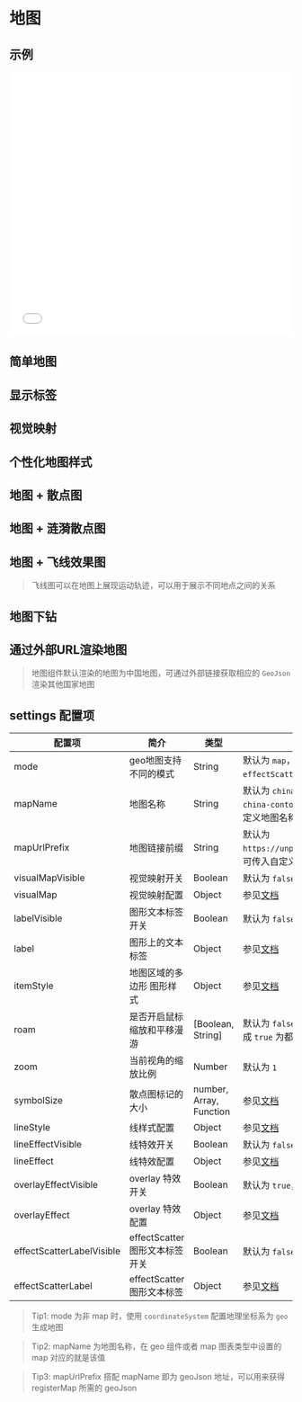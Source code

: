 # 地图

## 示例

<iframe width="100%" height="470" src="//jsfiddle.net/vecharts/84kfcbsg/7/embedded/result,html,js/?bodyColor=fff" allowfullscreen="allowfullscreen" frameborder="0"></iframe>

## 简单地图

<vuep template="#basicGeo" :options="{ theme: 'vue', lineNumbers: false }"></vuep>

<script v-pre type="text/x-template" id="basicGeo">

<template>
  <ve-geo-chart :data="chartData" />
</template>

<script>
const randomData = () => {
  return Math.round(Math.random() * 1000)
}

module.exports = {
  created () {
    this.chartData = {
      measures: [
        {
          name: 'iPhone XR',
          data: [
            { name: '北京', value: randomData() },
            { name: '天津', value: randomData() },
            { name: '上海', value: randomData() },
            { name: '重庆', value: randomData() },
            { name: '河北', value: randomData() },
            { name: '河南', value: randomData() },
            { name: '云南', value: randomData() },
            { name: '辽宁', value: randomData() },
            { name: '黑龙江', value: randomData() },
            { name: '湖南', value: randomData() },
            { name: '安徽', value: randomData() },
            { name: '山东', value: randomData() },
            { name: '新疆', value: randomData() },
            { name: '江苏', value: randomData() },
            { name: '浙江', value: randomData() },
            { name: '江西', value: randomData() },
            { name: '湖北', value: randomData() },
            { name: '广西', value: randomData() },
            { name: '甘肃', value: randomData() },
            { name: '山西', value: randomData() },
            { name: '内蒙古', value: randomData() },
            { name: '陕西', value: randomData() },
            { name: '吉林', value: randomData() },
            { name: '福建', value: randomData() },
            { name: '贵州', value: randomData() },
            { name: '广东', value: randomData() },
            { name: '青海', value: randomData() },
            { name: '西藏', value: randomData() },
            { name: '四川', value: randomData() },
            { name: '宁夏', value: randomData() },
            { name: '海南', value: randomData() },
            { name: '台湾', value: randomData() },
            { name: '香港', value: randomData() },
            { name: '澳门', value: randomData() }
          ]
        }
      ]
    }
  }
}
</script>

## 显示标签

<vuep template="#labelGeo" :options="{ theme: 'vue', lineNumbers: false }"></vuep>

<script v-pre type="text/x-template" id="labelGeo">

<template>
  <ve-geo-chart :data="chartData" :settings="chartSettings" :legend-visible="false" />
</template>

<script>
const randomData = () => {
  return Math.round(Math.random() * 1000)
}

module.exports = {
  created () {
    this.chartData = {
      measures: [
        {
          name: 'iPhone XR',
          data: [
            { name: '北京', value: randomData() },
            { name: '天津', value: randomData() },
            { name: '上海', value: randomData() },
            { name: '重庆', value: randomData() },
            { name: '河北', value: randomData() },
            { name: '河南', value: randomData() },
            { name: '云南', value: randomData() },
            { name: '辽宁', value: randomData() },
            { name: '黑龙江', value: randomData() },
            { name: '湖南', value: randomData() },
            { name: '安徽', value: randomData() },
            { name: '山东', value: randomData() },
            { name: '新疆', value: randomData() },
            { name: '江苏', value: randomData() },
            { name: '浙江', value: randomData() },
            { name: '江西', value: randomData() },
            { name: '湖北', value: randomData() },
            { name: '广西', value: randomData() },
            { name: '甘肃', value: randomData() },
            { name: '山西', value: randomData() },
            { name: '内蒙古', value: randomData() },
            { name: '陕西', value: randomData() },
            { name: '吉林', value: randomData() },
            { name: '福建', value: randomData() },
            { name: '贵州', value: randomData() },
            { name: '广东', value: randomData() },
            { name: '青海', value: randomData() },
            { name: '西藏', value: randomData() },
            { name: '四川', value: randomData() },
            { name: '宁夏', value: randomData() },
            { name: '海南', value: randomData() },
            { name: '台湾', value: randomData() },
            { name: '香港', value: randomData() },
            { name: '澳门', value: randomData() }
          ]
        }
      ]
    }
    this.chartSettings = {
      labelVisible: true,
      label: {
        normal: {
          show: true,
          color: '#333',
          fontSize: 13
        }
      }
    }
  }
}
</script>

## 视觉映射

<vuep template="#visualMapGeo" :options="{ theme: 'vue', lineNumbers: false }"></vuep>

<script v-pre type="text/x-template" id="visualMapGeo">

<template>
  <ve-geo-chart :data="chartData" :settings="chartSettings" :legend-visible="false" />
</template>

<script>
const randomData = () => {
  return Math.round(Math.random() * 1000)
}

module.exports = {
  created () {
    this.chartData = {
      measures: [
        {
          name: 'iPhone XR',
          data: [
            { name: '北京', value: randomData() },
            { name: '天津', value: randomData() },
            { name: '上海', value: randomData() },
            { name: '重庆', value: randomData() },
            { name: '河北', value: randomData() },
            { name: '河南', value: randomData() },
            { name: '云南', value: randomData() },
            { name: '辽宁', value: randomData() },
            { name: '黑龙江', value: randomData() },
            { name: '湖南', value: randomData() },
            { name: '安徽', value: randomData() },
            { name: '山东', value: randomData() },
            { name: '新疆', value: randomData() },
            { name: '江苏', value: randomData() },
            { name: '浙江', value: randomData() },
            { name: '江西', value: randomData() },
            { name: '湖北', value: randomData() },
            { name: '广西', value: randomData() },
            { name: '甘肃', value: randomData() },
            { name: '山西', value: randomData() },
            { name: '内蒙古', value: randomData() },
            { name: '陕西', value: randomData() },
            { name: '吉林', value: randomData() },
            { name: '福建', value: randomData() },
            { name: '贵州', value: randomData() },
            { name: '广东', value: randomData() },
            { name: '青海', value: randomData() },
            { name: '西藏', value: randomData() },
            { name: '四川', value: randomData() },
            { name: '宁夏', value: randomData() },
            { name: '海南', value: randomData() },
            { name: '台湾', value: randomData() },
            { name: '香港', value: randomData() },
            { name: '澳门', value: randomData() }
          ]
        },
        {
          name: 'iPhone XS',
          data: [
            { name: '北京', value: randomData() },
            { name: '天津', value: randomData() },
            { name: '上海', value: randomData() },
            { name: '重庆', value: randomData() },
            { name: '河北', value: randomData() },
            { name: '安徽', value: randomData() },
            { name: '新疆', value: randomData() },
            { name: '浙江', value: randomData() },
            { name: '江西', value: randomData() },
            { name: '山西', value: randomData() },
            { name: '内蒙古', value: randomData() },
            { name: '吉林', value: randomData() },
            { name: '福建', value: randomData() },
            { name: '广东', value: randomData() },
            { name: '西藏', value: randomData() },
            { name: '四川', value: randomData() },
            { name: '宁夏', value: randomData() },
            { name: '香港', value: randomData() },
            { name: '澳门', value: randomData() }
          ]
        }
      ]
    }
    this.chartSettings = {
      visualMapVisible: true,
      visualMap: {
        inRange: {
          color: ['#C6FFDD', '#FBD786', '#f7797d']
        }
      }
    }
  }
}
</script>

## 个性化地图样式

<vuep template="#itemStyleGeo" :options="{ theme: 'vue', lineNumbers: false }"></vuep>

<script v-pre type="text/x-template" id="itemStyleGeo">

<template>
  <ve-geo-chart :data="chartData" :settings="chartSettings" :legend-visible="false" />
</template>

<script>
const randomData = () => {
  return Math.round(Math.random() * 1000)
}

module.exports = {
  created () {
    this.chartData = {
      measures: [
        {
          name: 'iPhone XR',
          data: [
            { name: '北京', value: randomData() },
            { name: '天津', value: randomData() },
            { name: '上海', value: randomData() },
            { name: '重庆', value: randomData() },
            { name: '河北', value: randomData() },
            { name: '河南', value: randomData() },
            { name: '云南', value: randomData() },
            { name: '辽宁', value: randomData() },
            { name: '黑龙江', value: randomData() },
            { name: '湖南', value: randomData() },
            { name: '安徽', value: randomData() },
            { name: '山东', value: randomData() },
            { name: '新疆', value: randomData() },
            { name: '江苏', value: randomData() },
            { name: '浙江', value: randomData() },
            { name: '江西', value: randomData() },
            { name: '湖北', value: randomData() },
            { name: '广西', value: randomData() },
            { name: '甘肃', value: randomData() },
            { name: '山西', value: randomData() },
            { name: '内蒙古', value: randomData() },
            { name: '陕西', value: randomData() },
            { name: '吉林', value: randomData() },
            { name: '福建', value: randomData() },
            { name: '贵州', value: randomData() },
            { name: '广东', value: randomData() },
            { name: '青海', value: randomData() },
            { name: '西藏', value: randomData() },
            { name: '四川', value: randomData() },
            { name: '宁夏', value: randomData() },
            { name: '海南', value: randomData() },
            { name: '台湾', value: randomData() },
            { name: '香港', value: randomData() },
            { name: '澳门', value: randomData() }
          ]
        }
      ]
    }
    this.chartSettings = {
      itemStyle: {
        normal: {
          areaColor: '#020933',
          borderColor: '#3fdaff',
          borderWidth: 1,
          shadowColor: 'rgba(63, 218, 255, 0.5)',
          shadowBlur: 10
        },
        emphasis: {
          areaColor: '#2B91B7'
        }
      }
    }
  }
}
</script>

## 地图 + 散点图

<vuep template="#scatterGeo" :options="{ theme: 'vue', lineNumbers: false }"></vuep>

<script v-pre type="text/x-template" id="scatterGeo">

<template>
  <ve-geo-chart :data="chartData" :settings="chartSettings" />
</template>

<script>
const randomData = () => {
  return Math.round(Math.random() * 1000)
}

module.exports = {
  created () {
    this.chartData = {
      measures: [
        {
          name: 'iPhone XR',
          data: [
            { name: '北京市', value: randomData() },
            { name: '鄂尔多斯', value: randomData() },
            { name: '天津市', value: randomData() },
            { name: '重庆市', value: randomData() },
            { name: '齐齐哈尔', value: randomData() },
            { name: '桂林', value: randomData() },
            { name: '赤峰', value: randomData() },
            { name: '青岛', value: randomData() },
            { name: '乳山', value: randomData() },
            { name: '泉州', value: randomData() },
            { name: '文登', value: randomData() },
            { name: '烟台', value: randomData() },
            { name: '长沙', value: randomData() },
            { name: '阳泉', value: randomData() },
            { name: '贵阳', value: randomData() },
            { name: '威海', value: randomData() },
            { name: '宿迁', value: randomData() },
            { name: '珠海', value: randomData() },
            { name: '海口', value: randomData() },
            { name: '佛山', value: randomData() },
            { name: '广州', value: randomData() },
            { name: '乌鲁木齐', value: randomData() },
            { name: '葫芦岛', value: randomData() },
            { name: '连云港', value: randomData() },
            { name: '昆明', value: randomData() },
            { name: '大理', value: randomData() },
            { name: '丽江', value: randomData() },
            { name: '成都', value: randomData() },
            { name: '乐山', value: randomData() },
            { name: '宁波', value: randomData() },
            { name: '杭州', value: randomData() },
            { name: '深圳', value: randomData() },
            { name: '武汉', value: randomData() },
            { name: '洛阳', value: randomData() },
            { name: '太原', value: randomData() },
            { name: '长春', value: randomData() },
            { name: '玉溪', value: randomData() }
          ]
        }
      ]
    }
    this.chartSettings = {
      mode: 'scatter'
    }
  }
}
</script>

## 地图 + 涟漪散点图

<vuep template="#effectScatterGeo" :options="{ theme: 'vue', lineNumbers: false }"></vuep>

<script v-pre type="text/x-template" id="effectScatterGeo">

<template>
  <ve-geo-chart :data="chartData" :settings="chartSettings" :legend-visible="false" />
</template>

<script>
const randomData = () => {
  return Math.round(Math.random() * 1000)
}

module.exports = {
  created () {
    this.chartData = {
      measures: [
        {
          name: 'iPhone XR',
          data: [
            { name: '北京市', value: randomData() },
            { name: '鄂尔多斯', value: randomData() },
            { name: '天津市', value: randomData() },
            { name: '重庆市', value: randomData() },
            { name: '齐齐哈尔', value: randomData() },
            { name: '桂林', value: randomData() },
            { name: '赤峰', value: randomData() },
            { name: '青岛', value: randomData() },
            { name: '乳山', value: randomData() },
            { name: '泉州', value: randomData() },
            { name: '文登', value: randomData() },
            { name: '烟台', value: randomData() },
            { name: '长沙', value: randomData() },
            { name: '阳泉', value: randomData() },
            { name: '贵阳', value: randomData() },
            { name: '威海', value: randomData() },
            { name: '宿迁', value: randomData() },
            { name: '珠海', value: randomData() },
            { name: '海口', value: randomData() },
            { name: '佛山', value: randomData() },
            { name: '广州', value: randomData() },
            { name: '乌鲁木齐', value: randomData() },
            { name: '葫芦岛', value: randomData() },
            { name: '连云港', value: randomData() },
            { name: '昆明', value: randomData() },
            { name: '大理', value: randomData() },
            { name: '丽江', value: randomData() },
            { name: '成都', value: randomData() },
            { name: '乐山', value: randomData() },
            { name: '宁波', value: randomData() },
            { name: '杭州', value: randomData() },
            { name: '深圳', value: randomData() },
            { name: '武汉', value: randomData() },
            { name: '洛阳', value: randomData() },
            { name: '太原', value: randomData() },
            { name: '长春', value: randomData() },
            { name: '玉溪', value: randomData() }
          ]
        }
      ]
    }
    this.chartSettings = {
      mode: 'effectScatter'
    }
  }
}
</script>

## 地图 + 飞线效果图

> 飞线图可以在地图上展现运动轨迹，可以用于展示不同地点之间的关系

<vuep template="#linesGeo" :options="{ theme: 'vue', lineNumbers: false }"></vuep>

<script v-pre type="text/x-template" id="linesGeo">

<template>
  <ve-geo-chart :data="chartData" :settings="chartSettings" :legend-visible="false" />
</template>

<script>
const randomData = () => {
  return Math.round(Math.random() * 1000)
}

module.exports = {
  created () {
    this.chartData = {
      measures: [
        {
          name: '北京',
          data: [
            { name: '上海', value: randomData() },
            { name: '齐齐哈尔市', value: randomData() },
            { name: '西宁市', value: randomData() },
            { name: '昆明市', value: randomData() }
          ]
        }
      ]
    }
    this.chartSettings = {
      mode: 'lines',
      lineStyle: {
        color: '#ED3574',
        width: 1,
        opacity: 0.6,
        curveness: 0.2
      },
      lineEffectVisible: false,
      lineEffect: {
        period: 0,
        trailLength: 0,
        color: '#fff',
        symbolSize: 3
      },
      overlayEffectVisible: true,
      overlayEffect: {
        period: 5,
        trailLength: 0.4,
        symbol: 'arrow',
        symbolSize: 6
      },
      effectScatterLabelVisible: true,
      effectScatterLabel: {
        normal: { position: 'left' }
      },
      visualMapVisible: true,
      visualMap: {
        inRange: {
          color: [ '#C6FFDD', '#FBD786', '#f7797d' ]
        }
      },
      symbolSize: 10,
      itemStyle: {
        normal: {
          areaColor: '#020933',
          borderColor: '#3fdaff',
          borderWidth: 1,
          shadowColor: 'rgba(63, 218, 255, 0.5)',
          shadowBlur: 10
        },
        emphasis: {
          areaColor: '#2B91B7'
        }
      }
    }
  }
}
</script>

## 地图下钻

<vuep template="#insideGeo" :options="{ theme: 'vue', lineNumbers: false }"></vuep>

<script v-pre type="text/x-template" id="insideGeo">

<template>
  <ve-geo-chart
    :title="title"
    :data="chartData"
    :settings="chartSettings"
    :legend-visible="false"
    background-color="#020933"
    @click="onClick"
    @blankClick="onClickBlank"
  />
</template>

<script>
const randomData = () => {
  return Math.round(Math.random() * 1000)
}

module.exports = {
  data () {
    return {
      title: {},
      provinceInfo: [
        {'id': '1', 'name': '北京', 'pinyin': 'beijing'},
        {'id': '2', 'name': '上海', 'pinyin': 'shanghai'},
        {'id': '3', 'name': '天津', 'pinyin': 'tianjin'},
        {'id': '4', 'name': '重庆', 'pinyin': 'chongqing'},
        {'id': '5', 'name': '河北', 'pinyin': 'hebei'},
        {'id': '6', 'name': '山西', 'pinyin': 'shanxi'},
        {'id': '7', 'name': '河南', 'pinyin': 'henan'},
        {'id': '8', 'name': '辽宁', 'pinyin': 'liaoning'},
        {'id': '9', 'name': '吉林', 'pinyin': 'jilin'},
        {'id': '10', 'name': '黑龙江', 'pinyin': 'heilongjiang'},
        {'id': '11', 'name': '内蒙古', 'pinyin': 'neimenggu'},
        {'id': '12', 'name': '江苏', 'pinyin': 'jiangsu'},
        {'id': '13', 'name': '山东', 'pinyin': 'shandong'},
        {'id': '14', 'name': '安徽', 'pinyin': 'anhui'},
        {'id': '15', 'name': '浙江', 'pinyin': 'zejiang'},
        {'id': '16', 'name': '福建', 'pinyin': 'fujian'},
        {'id': '17', 'name': '湖北', 'pinyin': 'hubei'},
        {'id': '18', 'name': '湖南', 'pinyin': 'hunan'},
        {'id': '19', 'name': '广东', 'pinyin': 'guangdong'},
        {'id': '20', 'name': '广西', 'pinyin': 'guangxi'},
        {'id': '21', 'name': '江西', 'pinyin': 'jiangxi'},
        {'id': '22', 'name': '四川', 'pinyin': 'sichuan'},
        {'id': '23', 'name': '海南', 'pinyin': 'hainan'},
        {'id': '24', 'name': '贵州', 'pinyin': 'guizhou'},
        {'id': '25', 'name': '云南', 'pinyin': 'yunnan'},
        {'id': '26', 'name': '西藏', 'pinyin': 'xizang'},
        {'id': '27', 'name': '陕西', 'pinyin': 'shanxi'},
        {'id': '28', 'name': '甘肃', 'pinyin': 'gansu'},
        {'id': '29', 'name': '青海', 'pinyin': 'qinghai'},
        {'id': '30', 'name': '宁夏', 'pinyin': 'ningxia'},
        {'id': '31', 'name': '新疆', 'pinyin': 'xinjiang'},
        {'id': '32', 'name': '台湾', 'pinyin': 'taiwan'},
        {'id': '33', 'name': '香港', 'pinyin': 'xianggang'},
        {'id': '34', 'name': '澳门', 'pinyin': 'aomen'}
      ]
    }
  },
  created () {
    this.chartData = {
      measures: [
        {
          name: 'iPhone XR',
          data: [
            { name: '北京市', value: randomData() },
            { name: '鄂尔多斯', value: randomData() },
            { name: '天津市', value: randomData() },
            { name: '重庆市', value: randomData() },
            { name: '齐齐哈尔', value: randomData() },
            { name: '桂林', value: randomData() },
            { name: '赤峰', value: randomData() },
            { name: '青岛', value: randomData() },
            { name: '乳山', value: randomData() },
            { name: '泉州', value: randomData() },
            { name: '文登', value: randomData() },
            { name: '烟台', value: randomData() },
            { name: '长沙', value: randomData() },
            { name: '阳泉', value: randomData() },
            { name: '贵阳', value: randomData() },
            { name: '威海', value: randomData() },
            { name: '宿迁', value: randomData() },
            { name: '珠海', value: randomData() },
            { name: '海口', value: randomData() },
            { name: '佛山', value: randomData() },
            { name: '广州', value: randomData() },
            { name: '乌鲁木齐', value: randomData() },
            { name: '葫芦岛', value: randomData() },
            { name: '连云港', value: randomData() },
            { name: '昆明', value: randomData() },
            { name: '大理', value: randomData() },
            { name: '丽江', value: randomData() },
            { name: '成都', value: randomData() },
            { name: '乐山', value: randomData() },
            { name: '宁波', value: randomData() },
            { name: '杭州', value: randomData() },
            { name: '深圳', value: randomData() },
            { name: '武汉', value: randomData() },
            { name: '洛阳', value: randomData() },
            { name: '太原', value: randomData() },
            { name: '长春', value: randomData() },
            { name: '玉溪', value: randomData() }
          ]
        }
      ]
    }
    this.chartSettings = {
      mode: 'effectScatter',
      mapName: 'china',
      visualMapVisible: true,
      visualMap: {
        inRange: { color: ['#4af', '#1ea'] },
        textStyle: {
          color: '#fff'
        }
      },
      labelVisible: true,
      itemStyle: {
        normal: {
          areaColor: 'transparent',
          borderColor: '#3fdaff',
          borderWidth: 1,
          shadowColor: 'rgba(63, 218, 255, 0.5)',
          shadowBlur: 30
        },
        emphasis: {
          areaColor: '#2B91B7'
        }
      },
      label: {
        normal: {
          show: true,
          color: '#1af',
          fontSize: 13
        },
        emphasis: {
          show: true,
          color: '#fff'
        }
      },
      symbolSize: 15
    }
  },
  methods: {
    onClick(e) {
      this.title = {
        text: `选中：${e.name}`,
        textStyle: {
          color: '#fff',
          fontSize: 14
        }
      }
      const idx = this.provinceInfo.findIndex(v => v.name === e.name)
      if (idx !== -1) {
        const province =  this.provinceInfo[idx].pinyin
        this.chartSettings.mapName = `province/${province}`
      } else {
        this.chartSettings.mapName = 'china'
      }
    },
    onClickBlank(e) {
      this.title = {
        text: `选中：空白处`,
        textStyle: {
          color: '#fff',
          fontSize: 14
        }
      }
      this.chartSettings.mapName = 'china'
    }
  }
}
</script>

## 通过外部URL渲染地图

> 地图组件默认渲染的地图为中国地图，可通过外部链接获取相应的 `GeoJson` 渲染其他国家地图

<vuep template="#otherGeo" :options="{ theme: 'vue', lineNumbers: false }"></vuep>

<script v-pre type="text/x-template" id="otherGeo">

<template>
  <ve-geo-chart :data="chartData" :settings="chartSettings" :legend-visible="false" />
</template>

<script>
const randomData = () => {
  return Math.round(Math.random() * 1000)
}

module.exports = {
  created () {
    this.chartData = {
      measures: [
        {
          name: 'iPhone XR',
          data: [
            { name: 'Alaska', value: randomData() },
            { name: 'Alabama', value: randomData() },
            { name: 'Arizona', value: randomData() },
            { name: 'Arkansas', value: randomData() },
            { name: 'California', value: randomData() },
            { name: 'Colorado', value: randomData() },
            { name: 'Connecticut', value: randomData() },
            { name: 'Delaware', value: randomData() },
            { name: 'District of Columbia', value: randomData() },
            { name: 'Florida', value: randomData() },
            { name: 'Georgia', value: randomData() },
            { name: 'Hawaii', value: randomData() },
            { name: 'Idaho', value: randomData() },
            { name: 'Illinois', value: randomData() },
            { name: 'Indiana', value: randomData() },
            { name: 'Iowa', value: randomData() },
            { name: 'Kansas', value: randomData() },
            { name: 'Kentucky', value: randomData() },
            { name: 'Louisiana', value: randomData() },
            { name: 'Maine', value: randomData() },
            { name: 'Maryland', value: randomData() },
            { name: 'Massachusetts', value: randomData() },
            { name: 'Michigan', value: randomData() },
            { name: 'Minnesota', value: randomData() },
            { name: 'Mississippi', value: randomData() },
            { name: 'Missouri', value: randomData() },
            { name: 'Montana', value: randomData() },
            { name: 'Nebraska', value: randomData() },
            { name: 'Nevada', value: randomData() },
            { name: 'New Hampshire', value: randomData() },
            { name: 'New Jersey', value: randomData() },
            { name: 'New Mexico', value: randomData() },
            { name: 'New York', value: randomData() },
            { name: 'North Carolina', value: randomData() },
            { name: 'North Dakota', value: randomData() },
            { name: 'Ohio', value: randomData() },
            { name: 'Oklahoma', value: randomData() },
            { name: 'Oregon', value: randomData() },
            { name: 'Pennsylvania', value: randomData() },
            { name: 'Rhode Island', value: randomData() },
            { name: 'South Carolina', value: randomData() },
            { name: 'South Dakota', value: randomData() },
            { name: 'Tennessee', value: randomData() },
            { name: 'Texas', value: randomData() },
            { name: 'Utah', value: randomData() },
            { name: 'Polygon', value: randomData() },
            { name: 'Virginia', value: randomData() },
            { name: 'Vermont', value: randomData() },
            { name: 'Washington', value: randomData() },
            { name: 'West Virginia', value: randomData() },
            { name: 'Wisconsin', value: randomData() },
            { name: 'Wyoming', value: randomData() },
            { name: 'Puerto Rico', value: randomData() }
          ]
        }
      ]
    }
    this.chartSettings = {
      visualMapVisible: true,
      visualMap: {
        inRange: {
          color: ['#C6FFDD', '#FBD786', '#f7797d']
        }
      },
      mapUrlPrefix: 'https://raw.githubusercontent.com/pissang/starbucks/gh-pages/json/',
      mapName: 'USA'
    }
  }
}
</script>

## settings 配置项

| 配置项 | 简介 | 类型 | 用法 |
| --- | --- | --- | --- |
| mode | geo地图支持不同的模式 | String | 默认为 `map`，可选 `scatter`、`effectScatter`、`heatmap`、`lines`|
| mapName | 地图名称 | String | 默认为 `china`，中国地图可选 `china-cities`、`china-contour`、`province/beijing`，可传入自定义地图名称 |
| mapUrlPrefix | 地图链接前缀 | String | 默认为 `https://unpkg.com/echarts@4.1.0/map/json/`，可传入自定义地址 |
| visualMapVisible | 视觉映射开关 | Boolean | 默认为 `false`，可选 `true` |
| visualMap | 视觉映射配置 | Object | 参见[文档](https://echarts.baidu.com/option.html#visualMap) |
| labelVisible | 图形文本标签开关 | Boolean | 默认为 `false`，可选 `true` |
| label | 图形上的文本标签 | Object | 参见[文档](https://echarts.baidu.com/option.html#series-map.label) |
| itemStyle | 地图区域的多边形 图形样式 | Object | 参见[文档](https://echarts.baidu.com/option.html#series-map.itemStyle) |
| roam | 是否开启鼠标缩放和平移漫游 | [Boolean, String] | 默认为 `false` 可以设置成 `scale` 或者 `move`。设置成 `true` 为都开启 |
| zoom | 当前视角的缩放比例 | Number | 默认为 `1` |
| symbolSize | 散点图标记的大小 | number, Array, Function | 参见[文档](https://echarts.baidu.com/option.html#series-scatter.symbolSize) |
| lineStyle | 线样式配置 | Object | 参见[文档](https://echarts.apache.org/zh/option.html#series-lines.lineStyle) |
| lineEffectVisible | 线特效开关 | Boolean | 默认为 `false`，可选 `true` |
| lineEffect | 线特效配置 | Object | 参见[文档](https://echarts.apache.org/zh/option.html#series-lines.effect) |
| overlayEffectVisible | overlay 特效开关 | Boolean | 默认为 `true`，可选 `false` |
| overlayEffect | overlay 特效配置 | Object | 参见[文档](https://echarts.apache.org/zh/option.html#series-lines.effect) |
| effectScatterLabelVisible | effectScatter 图形文本标签开关 | Boolean | 默认为 `false`，可选 `true` |
| effectScatterLabel | effectScatter 图形文本标签 | Object | 参见[文档](https://echarts.apache.org/zh/option.html#series-lines.label) |


> Tip1: mode 为非 map 时，使用 `coordinateSystem` 配置地理坐标系为 `geo` 生成地图

> Tip2: mapName 为地图名称，在 geo 组件或者 map 图表类型中设置的 map 对应的就是该值

> Tip3: mapUrlPrefix 搭配 mapName 即为 geoJson 地址，可以用来获得 registerMap 所需的 geoJson
